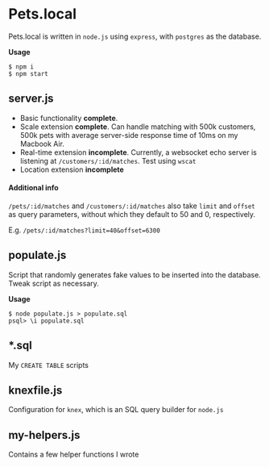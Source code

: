 Pets.local
=======

Pets.local is written in `node.js` using `express`, with `postgres` as the database.

**Usage**
```
$ npm i
$ npm start
```

server.js
---------

* Basic functionality **complete**.
* Scale extension **complete**. Can handle matching with 500k customers, 500k pets with average server-side response time of 10ms on my Macbook Air.
* Real-time extension **incomplete**. Currently, a websocket echo server is listening at `/customers/:id/matches`. Test using `wscat`
* Location extension **incomplete**

#### Additional info
`/pets/:id/matches` and `/customers/:id/matches` also take `limit` and `offset` as query parameters, without which they default to 50 and 0, respectively.

E.g. `/pets/:id/matches?limit=40&offset=6300`

populate.js
-----------

Script that randomly generates fake values to be inserted into the database.
Tweak script as necessary.

**Usage**
```
$ node populate.js > populate.sql
psql> \i populate.sql
```

*.sql
-----

My `CREATE TABLE` scripts

knexfile.js
-----------

Configuration for `knex`, which is an SQL query builder for `node.js`

my-helpers.js
-------------

Contains a few helper functions I wrote
